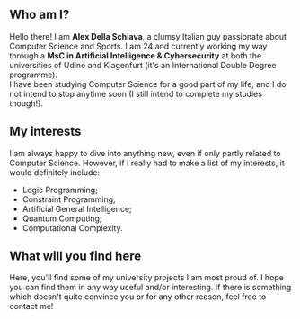 ## Who am I? ##

Hello there! I am **Alex Della Schiava**, a clumsy Italian guy passionate about Computer Science and Sports. I am 24 and currently working my way through a **MsC in Artificial Intelligence & Cybersecurity** at both the universities of Udine and Klagenfurt (it's an International Double Degree programme).<br>
I have been studying Computer Science for a good part of my life, and I do not intend to stop anytime soon (I still intend to complete my studies though!).

## My interests ##
I am always happy to dive into anything new, even if only partly related to Computer Science. However, if I really had to make a list of my interests, it would definitely include:
- Logic Programming;
- Constraint Programming;
- Artificial General Intelligence;
- Quantum Computing; 
- Computational Complexity.

## What will you find here ##
Here, you'll find some of my university projects I am most proud of. I hope you can find them in any way useful and/or interesting. If there is something which doesn't quite convince you or for any other reason, feel free to contact me!

<!---
Alex-Dell1/Alex-Dell1 is a ✨ special ✨ repository because its `README.md` (this file) appears on your GitHub profile.
You can click the Preview link to take a look at your changes.
--->
